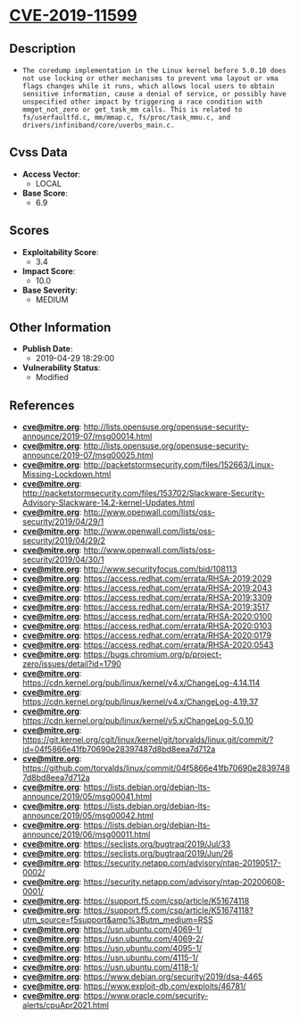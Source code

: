 
# [CVE-2019-11599](http://lists.opensuse.org/opensuse-security-announce/2019-07/msg00014.html)

## Description

- `The coredump implementation in the Linux kernel before 5.0.10 does not use locking or other mechanisms to prevent vma layout or vma flags changes while it runs, which allows local users to obtain sensitive information, cause a denial of service, or possibly have unspecified other impact by triggering a race condition with mmget_not_zero or get_task_mm calls. This is related to fs/userfaultfd.c, mm/mmap.c, fs/proc/task_mmu.c, and drivers/infiniband/core/uverbs_main.c.`

## Cvss Data

- **Access Vector**:
  - LOCAL
- **Base Score**:
  - 6.9

## Scores

- **Exploitability Score**:
  - 3.4
- **Impact Score**:
  - 10.0
- **Base Severity**:
  - MEDIUM

## Other Information

- **Publish Date**:
  - 2019-04-29 18:29:00
- **Vulnerability Status**:
  - Modified

## References

- **cve@mitre.org**: http://lists.opensuse.org/opensuse-security-announce/2019-07/msg00014.html
- **cve@mitre.org**: http://lists.opensuse.org/opensuse-security-announce/2019-07/msg00025.html
- **cve@mitre.org**: http://packetstormsecurity.com/files/152663/Linux-Missing-Lockdown.html
- **cve@mitre.org**: http://packetstormsecurity.com/files/153702/Slackware-Security-Advisory-Slackware-14.2-kernel-Updates.html
- **cve@mitre.org**: http://www.openwall.com/lists/oss-security/2019/04/29/1
- **cve@mitre.org**: http://www.openwall.com/lists/oss-security/2019/04/29/2
- **cve@mitre.org**: http://www.openwall.com/lists/oss-security/2019/04/30/1
- **cve@mitre.org**: http://www.securityfocus.com/bid/108113
- **cve@mitre.org**: https://access.redhat.com/errata/RHSA-2019:2029
- **cve@mitre.org**: https://access.redhat.com/errata/RHSA-2019:2043
- **cve@mitre.org**: https://access.redhat.com/errata/RHSA-2019:3309
- **cve@mitre.org**: https://access.redhat.com/errata/RHSA-2019:3517
- **cve@mitre.org**: https://access.redhat.com/errata/RHSA-2020:0100
- **cve@mitre.org**: https://access.redhat.com/errata/RHSA-2020:0103
- **cve@mitre.org**: https://access.redhat.com/errata/RHSA-2020:0179
- **cve@mitre.org**: https://access.redhat.com/errata/RHSA-2020:0543
- **cve@mitre.org**: https://bugs.chromium.org/p/project-zero/issues/detail?id=1790
- **cve@mitre.org**: https://cdn.kernel.org/pub/linux/kernel/v4.x/ChangeLog-4.14.114
- **cve@mitre.org**: https://cdn.kernel.org/pub/linux/kernel/v4.x/ChangeLog-4.19.37
- **cve@mitre.org**: https://cdn.kernel.org/pub/linux/kernel/v5.x/ChangeLog-5.0.10
- **cve@mitre.org**: https://git.kernel.org/cgit/linux/kernel/git/torvalds/linux.git/commit/?id=04f5866e41fb70690e28397487d8bd8eea7d712a
- **cve@mitre.org**: https://github.com/torvalds/linux/commit/04f5866e41fb70690e28397487d8bd8eea7d712a
- **cve@mitre.org**: https://lists.debian.org/debian-lts-announce/2019/05/msg00041.html
- **cve@mitre.org**: https://lists.debian.org/debian-lts-announce/2019/05/msg00042.html
- **cve@mitre.org**: https://lists.debian.org/debian-lts-announce/2019/06/msg00011.html
- **cve@mitre.org**: https://seclists.org/bugtraq/2019/Jul/33
- **cve@mitre.org**: https://seclists.org/bugtraq/2019/Jun/26
- **cve@mitre.org**: https://security.netapp.com/advisory/ntap-20190517-0002/
- **cve@mitre.org**: https://security.netapp.com/advisory/ntap-20200608-0001/
- **cve@mitre.org**: https://support.f5.com/csp/article/K51674118
- **cve@mitre.org**: https://support.f5.com/csp/article/K51674118?utm_source=f5support&amp%3Butm_medium=RSS
- **cve@mitre.org**: https://usn.ubuntu.com/4069-1/
- **cve@mitre.org**: https://usn.ubuntu.com/4069-2/
- **cve@mitre.org**: https://usn.ubuntu.com/4095-1/
- **cve@mitre.org**: https://usn.ubuntu.com/4115-1/
- **cve@mitre.org**: https://usn.ubuntu.com/4118-1/
- **cve@mitre.org**: https://www.debian.org/security/2019/dsa-4465
- **cve@mitre.org**: https://www.exploit-db.com/exploits/46781/
- **cve@mitre.org**: https://www.oracle.com/security-alerts/cpuApr2021.html
